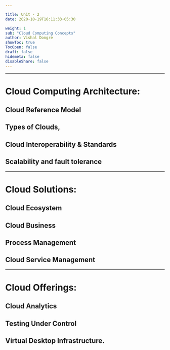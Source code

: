 ```yaml
---

title: Unit - 2 
date: 2020-10-19T16:11:33+05:30

weight: 1
sub: "Cloud Computing Concepts"
author: Vishal Dongre
showToc: true
TocOpen: false
draft: false
hidemeta: false
disableShare: false
---
```



---

# Cloud Computing Architecture: 
## Cloud Reference Model
## Types of Clouds,
## Cloud Interoperability & Standards
## Scalability and fault tolerance

---

# Cloud Solutions: 
## Cloud Ecosystem
## Cloud Business
## Process Management
## Cloud Service Management

---

# Cloud Offerings: 
## Cloud Analytics
## Testing Under Control
## Virtual Desktop Infrastructure.